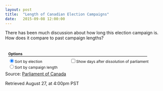 ```yaml
---
layout: post
title:  "Length of Canadian Election Campaigns"
date:   2015-09-08 12:00:00
---
```


There has been much discussion about how long this election campaign is. How does it compare to past campaign lengths?

<style>

.chart {
  font: 10px sans-serif;
}

.axis path,
.axis line {
  fill: none;
  stroke: #000;
  shape-rendering: crispEdges;
}

.bar {
  fill: steelblue;
}

.x.axis path {
  display: none;
}

.selected:after {
  content: "\0025BC";
}

.hidden {
	display: none;
}

#tooltip {
	border: 1px solid black;
	background-color: white;
    position: absolute;
    width: 300px;
    height: auto;
    padding: 5px;
    pointer-events: none;
}

#tooltip p {
	font-family: sans-serif;
	font-size: 12px;
	margin: 0;
}

#tooltip strong {

}

#tiptop {
	margin-bottom: 10px !important;
}

#options {
	font-size: 12px;
	font-weight: normal;
	padding: 10px;
}

#options p {
	border-bottom: 1px solid black;
	font-weight: bold;
	margin-bottom: 5px;
	width: 450px;
}

#options .sorting label {
	display: block;
	width: 100%;
}

#options .sorting {
	float: left;
	width: 200px;
}

</style>

<div id="tooltip" class="hidden">
	<p id="tipTop"><strong><span id="tipNum"></span> General Election</strong></p>
	<p>Dissolution of previous parliament: <span id="tipDissolution"></span></p>
	<p>Writs issued: <span id="tipWrits"></span></p>
	<p>Election Day(s): <span id="tipElection"></span><span id="tipElection2" class="hidden"></span></p>
	<p>Number of Days from Dissolution to Election: <span id="tipDissolutionDays"></span></p>
	<p>Number of Days from Writ to Election: <span id="tipWritDays"></span></p>
</div>
<div id="options">
	<p>Options</p>
	<div class="sorting">
		<label><input class="sortOpt" data-key="Election" type="radio" name ="sorting" checked>Sort by election</label>
		<label><input class="sortOpt" data-key="Length" type="radio" name="sorting">Sort by campaign length</label>
	</div>
	<label class="showDays"><input class="showDissolution" name="dissolution" type="checkbox">Show days after dissolution of parliament</label>
</div>
<div class="chart"></div>

<script src="http://d3js.org/d3.v3.min.js"></script>
<!--<script src="{{ site.baseurl }}/d3.min.js"></script>-->
<script>
var margin = {top: 40, right: 20, bottom: 30, left: 40},
    width = 740 - margin.left - margin.right,
    height = 500 - margin.top - margin.bottom;
	
var format = d3.time.format("%Y-%m-%d");

var x = d3.scale.ordinal()
    .rangeRoundBands([0, width], .1);

var y = d3.scale.linear()
    .rangeRound([height, 0]);

var color = d3.scale.ordinal()
    .range(["#bd0026", "#f03b20", "#fd8d3c", "#fecc5c", "#ffffb2", "#d0743c", "#ff8c00"]);

var xAxis = d3.svg.axis()
    .scale(x)
    .orient("bottom");

var yAxis = d3.svg.axis()
    .scale(y)
    .orient("left")
    .tickFormat(d3.format(".2s"));

var svg = d3.select(".chart").append("svg")
    .attr("width", width + margin.left + margin.right)
    .attr("height", height + margin.top + margin.bottom)
  .append("g")
    .attr("transform", "translate(" + margin.left + "," + margin.top + ")")
	.attr("class", "bars");
	
var sortOption = "Election";

var showDissolution = 0;
var first = 0;

generateChart();

d3.selectAll(".showDissolution")
.on("click", dissolution);

function dissolution() {
	showDissolution = (showDissolution == 0) ? 1 : 0;
	d3.select("g.bars").selectAll( "g" ).remove(); 
	generateChart();
}

function generateChart() {
d3.csv("{{ site.baseurl }}/data/election_lengths.csv", function(error, data) {
  if (error) throw error;
  
	data.Election = +data.Election;
	data["Days after dissolution"] = +data["Days after dissolution"];
	data["Election Campaign"] = +data["Election Campaign"];
	data["Voting and Campaigning"] = +data["Voting and Campaigning"];
	
	
	data["Election Day(s)"] = data["Election Day(s)"];
	
	data.forEach(function(d, i) {
		if (d.Election > 1) {
			d["Dissolution of Previous Parliament"] = format.parse(d["Dissolution of Previous Parliament"]);
		}
		d["Writs Issued"] = format.parse(d["Writs Issued"]);
		d["Election Day(s)"] = format.parse(d["Election Day(s)"]);
		if(d.Election < 3) {
			d["finalElectionDay"] = format.parse(d["finalElectionDay"]);
		}
	})

  if (!showDissolution) {
  var color = d3.scale.ordinal()
      .range(["#f03b20", "#fd8d3c", "#fecc5c", "#ffffb2", "#d0743c", "#ff8c00"]);
	  color.domain(d3.keys(data[0]).filter(function(key) { return (key !== "Election" && key !== "General Election" && key !== "Days after dissolution" && key !== "Dissolution of Previous Parliament" && key !== "Writs Issued" && key !== "Election Day(s)" && key !== "finalElectionDay" && key !== "writDays" && key !== "dissolutionDays"); }));
  } else {
  var color = d3.scale.ordinal()
      .range(["#bd0026", "#f03b20", "#fd8d3c", "#fecc5c", "#ffffb2", "#d0743c", "#ff8c00"]);
  	color.domain(d3.keys(data[0]).filter(function(key) { return (key !== "Election" && key !== "General Election" && key !== "Dissolution of Previous Parliament" && key !== "Writs Issued" && key !== "Election Day(s)" && key !== "finalElectionDay" && key !== "writDays" && key !== "dissolutionDays"); }));
  }

	// Assign new data types
  data.forEach(function(d) {
    var y0 = 0;
    d.lengths = color.domain().map(function(name) { return {name: name, y0: y0, y1: y0 += +d[name]}; });
    d.total = d.lengths[d.lengths.length - 1].y1;
  });

  if (sortOption === "Election") {
	  data.sort(function(a, b) { return a.Election - b.Election; });
  } else {
  	  data.sort(function(a, b) { return a.total - b.total; });
  }

  x.domain(data.map(function(d) { return d.Election; }));
  //y.domain([0, d3.max(data, function(d) { return d.total; })]);
  y.domain([0, 120]);

  // X axis
  svg.append("g")
      .attr("class", "x axis")
      .attr("transform", "translate(0," + height + ")")
      .call(xAxis);

  // Y axis
  svg.append("g")
      .attr("class", "y axis")
      .call(yAxis)
    .append("text")
      .attr("transform", "rotate(-90)")
      .attr("y", 6)
      .attr("dy", ".71em")
      .style("text-anchor", "end")
      .text("Days");

  // Create election length data, align it horizontally
  var election = svg.selectAll(".election")
      .data(data)
    .enter().append("g")
      .attr("class", "electionBar")
      .attr("transform", function(d) { return "translate(" + x(d.Election) + ",0)"; })
    	.on("mouseover", function(d, i) {
    		showTooltip(d, i);
    	})
    	.on("mouseout", function(d) {
    		d3.select("#tooltip").classed("hidden", true);
    	});

  // Position election length data
  election.selectAll("rect")
      .data(function(d) {  return d.lengths; })
    .enter().append("rect")
      .attr("width", x.rangeBand())
	  .attr("y", height)
	  .attr("height", 0)
      .style("fill", function(d) { return color(d.name); })
	.attr("class", "databar");

  function showTooltip(d, i) {
	  console.log(d);
	  
	  var xPos = x(d.Election) - 50;
	  if (xPos < 300) {
		  xPos = x(d.Election) + 280;
	  }
	  var yPos = y(d.total) + 350;
	  
	d3.select("#tooltip")
	  .style("left", xPos + "px")
	  .style("top", yPos + "px")
	  .select("#tipNum")
	  .text(d["General Election"]);
	  
	  if (d.Election != 1) {
		d3.select("#tooltip")
		  .select("#tipDissolution")
		  .text(d["Dissolution of Previous Parliament"].toDateString());
	  } else {
		d3.select("#tooltip")
		  .select("#tipDissolution")
		  .text(d["Dissolution of Previous Parliament"]);
	  }
	  
	d3.select("#tooltip")
	  .select("#tipWrits")
	  .text(d["Writs Issued"].toDateString());
	  
	d3.select("#tooltip")
	  .select("#tipElection")
	  .text(d["Election Day(s)"].toDateString());
	  
  if(d.Election < 3) {
	d3.select("#tooltip")
	  .select("#tipElection2")
	  .text("-" + d["finalElectionDay"].toDateString());
	d3.select("#tipElection2").classed("hidden", false);
  } else {
  	d3.select("#tipElection2").classed("hidden", true);
  }
  
    d3.select("#tooltip")
	  .select("#tipDissolutionDays")
	  .text(d["dissolutionDays"]);
	  
	d3.select("#tooltip")
	  .select("#tipWritDays")
	  .text(d["writDays"]);
	  
  	d3.select("#tooltip").classed("hidden", false);
  }
  
  // Create bar labels
  election.append("text")
	  .attr("x", 2)
	  .attr("y", height)
	  .text(function(d) { return d.total; });
  
  election.transition()
	  .delay(function(d, i) {return i * 8})
	  .selectAll("rect")
	  .attr("y", function(d) {  return y(d.y1); })
	  .attr("height", function(d) { return y(d.y0) - y(d.y1); });
  
  election.transition()
	  .delay(function(d, i) {return i * 8})
	  .selectAll("text")
  	  .attr("y", function(d) { return y(d.total) - 5; });

  // Create legend groups
  var legend = svg.selectAll(".legend")
      .data(color.domain().slice().reverse())
    .enter().append("g")
      .attr("class", "legend")
      .attr("transform", function(d, i) { return "translate(0," + i * 20 + ")"; });

  // Draw legend boxes
  legend.append("rect")
      .attr("x", width - 18)
      .attr("width", 18)
      .attr("height", 18)
      .style("fill", color);

  // Draw legend text
  legend.append("text")
      .attr("x", width - 24)
      .attr("y", 9)
      .attr("dy", ".35em")
      .style("text-anchor", "end")
      .text(function(d) { return d; });

  // The arrow that controls sorting
  var columnLabel = d3.selectAll(".sortOpt")
      .datum(function() { return this.getAttribute("data-key"); })
      .on("click", clicked);
	  
  function clicked(key) {
	  if (key === "Election" && sortOption !== "Election") {
		  sortOption = "Election";
		  data.sort(function(a, b) { return a.Election - b.Election; });
	  } else if (sortOption !== "Length"){
		  sortOption = "Length";
		  data.sort(function(a, b) { return a.total - b.total; });
	  }

	  x.domain(data.map(function(d) { return d.Election; }));

	  election.transition()
		  .delay(function(d) {return d.Election * 8})
		  .attr("transform", function(d) { return "translate(" + x(d.Election) + ",0)"; });

	  svg.selectAll("g.x.axis")
		  .transition()
		  .delay(function(d) {return 5;})
          .call(xAxis);

  }
  

});
}

</script>


Source: [Parliament of Canada](http://www.parl.gc.ca/about/parliament/PARLINFO/infography/LengthFederalElection-e.htm)

Retrieved August 27, at 4:00pm PST
